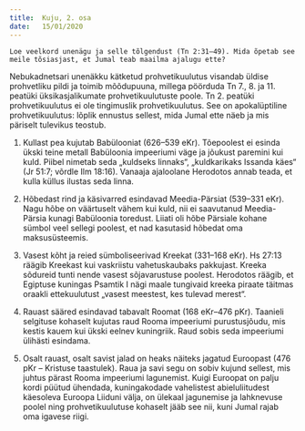 ```yaml
---
title:  Kuju, 2. osa
date:   15/01/2020
---
```



`Loe veelkord unenägu ja selle tõlgendust (Tn 2:31–49). Mida õpetab see meile tõsiasjast, et Jumal teab maailma ajalugu ette?`

Nebukadnetsari unenäkku kätketud prohvetikuulutus visandab üldise prohvetliku pildi ja toimib mõõdupuuna, millega pöörduda Tn 7., 8. ja 11. peatüki üksikasjalikumate prohvetikuulutuste poole. Tn 2. peatüki prohvetikuulutus ei ole tingimuslik prohvetikuulutus. See on apokalüptiline prohvetikuulutus: lõplik ennustus sellest, mida Jumal ette näeb ja mis päriselt tulevikus teostub.

1. Kullast pea kujutab Babülooniat (626–539 eKr). Tõepoolest ei esinda ükski teine metall Babüloonia impeeriumi väge ja jõukust paremini kui kuld. Piibel nimetab seda „kuldseks linnaks“, „kuldkarikaks Issanda käes“ (Jr 51:7; võrdle Ilm 18:16). Vanaaja ajaloolane Herodotos annab teada, et kulla küllus ilustas seda linna.

2. Hõbedast rind ja käsivarred esindavad Meedia-Pärsiat (539–331 eKr). Nagu hõbe on väärtuselt vähem kui kuld, nii ei saavutanud Meedia-Pärsia kunagi Babüloonia toredust. Liiati oli hõbe Pärsiale kohane sümbol veel sellegi poolest, et nad kasutasid hõbedat oma maksusüsteemis.

3. Vasest kõht ja reied sümboliseerivad Kreekat (331–168 eKr). Hs 27:13 räägib Kreekast kui vaskriistu vahetuskaubaks pakkujast. Kreeka sõdureid tunti nende vasest sõjavarustuse poolest. Herodotos räägib, et Egiptuse kuningas Psamtik I nägi maale tungivaid kreeka piraate täitmas oraakli ettekuulutust „vasest meestest, kes tulevad merest“.

4. Rauast sääred esindavad tabavalt Roomat (168 eKr–476 pKr). Taanieli selgituse kohaselt kujutas raud Rooma impeeriumi purustusjõudu, mis kestis kauem kui ükski eelnev kuningriik. Raud sobis seda impeeriumi ülihästi esindama.

5. Osalt rauast, osalt savist jalad on heaks näiteks jagatud Euroopast (476 pKr – Kristuse taastulek). Raua ja savi segu on sobiv kujund sellest, mis juhtus pärast Rooma impeeriumi lagunemist. Kuigi Euroopat on palju kordi püütud ühendada, kuningakodade vahelistest abieluliitudest käesoleva Euroopa Liiduni välja, on ülekaal jagunemise ja lahknevuse poolel ning prohvetikuulutuse kohaselt jääb see nii, kuni Jumal rajab oma igavese riigi.
